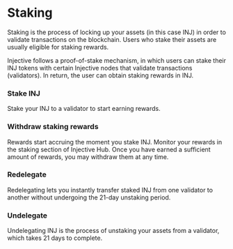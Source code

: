 # Staking

Staking is the process of locking up your assets (in this case INJ) in order to validate transactions on the blockchain. Users who stake their assets are usually eligible for staking rewards.

Injective follows a proof-of-stake mechanism, in which users can stake their INJ tokens with certain Injective nodes that validate transactions (validators). In return, the user can obtain staking rewards in INJ.

### Stake INJ

Stake your INJ to a validator to start earning rewards.

### Withdraw staking rewards

Rewards start accruing the moment you stake INJ. Monitor your rewards in the staking section of Injective Hub. Once you have earned a sufficient amount of rewards, you may withdraw them at any time.

### Redelegate

Redelegating lets you instantly transfer staked INJ from one validator to another without undergoing the 21-day unstaking period.

### Undelegate

Undelegating INJ is the process of unstaking your assets from a validator, which takes 21 days to complete.
